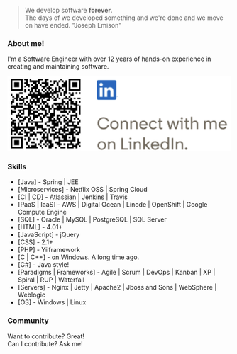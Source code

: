 >  We develop software **forever**. <br />
>  The days of we developed something and we're done and we move on have ended. "Joseph Emison"

### About me!

I'm a Software Engineer with over 12 years of hands-on experience in creating and maintaining software.

[![Linkedin](https://raw.githubusercontent.com/solid-network/solid-network/master/assets/linkedIn-profile.png)](https://www.linkedin.com/in/solidnetwork/)


### Skills

* [Java] - Spring | JEE
* [Microservices] - Netflix OSS | Spring Cloud
* [CI | CD] - Atlassian | Jenkins | Travis
* [PaaS | IaaS] - AWS | Digital Ocean | Linode | OpenShift | Google Compute Engine
* [SQL] - Oracle | MySQL | PostgreSQL | SQL Server
* [HTML] -  4.01+
* [JavaScript] - jQuery
* [CSS] - 2.1+
* [PHP] - Yiiframework
* [C | C++] - on Windows. A long time ago.
* [C#] - Java style!
* [Paradigms | Frameworks] - Agile | Scrum | DevOps | Kanban | XP | Spiral | RUP | Waterfall
* [Servers] - Nginx | Jetty | Apache2 | Jboss and Sons | WebSphere | Weblogic
* [OS] - Windows | Linux

### Community

Want to contribute? Great! <br />
Can I contribute? Ask me!
